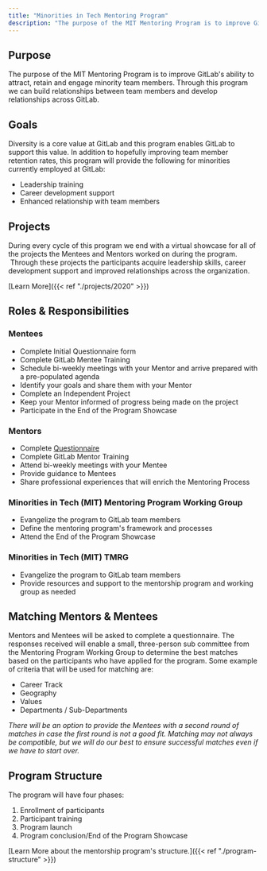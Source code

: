 ```yaml
---
title: "Minorities in Tech Mentoring Program"
description: "The purpose of the MIT Mentoring Program is to improve GitLab's ability to attract, retain and engage minority team members."
---
```


## Purpose

The purpose of the MIT Mentoring Program is to improve GitLab's ability to attract, retain and engage minority team members. Through this program we can build relationships between team members and develop relationships across GitLab.

## Goals

Diversity is a core value at GitLab and this program enables GitLab to support this value. In addition to hopefully improving team member retention rates, this program will provide the following for minorities currently employed at GitLab:

- Leadership training
- Career development support
- Enhanced relationship with team members

## Projects

During every cycle of this program we end with a virtual showcase for all of the projects the Mentees and Mentors worked on during the program.  Through these projects the participants acquire leadership skills, career development support and improved relationships across the organization.

[Learn More]({{< ref "./projects/2020" >}})

## Roles & Responsibilities

### Mentees

- Complete Initial Questionnaire form
- Complete GitLab Mentee Training
- Schedule bi-weekly meetings with your Mentor and arrive prepared with a pre-populated agenda
- Identify your goals and share them with your Mentor
- Complete an Independent Project
- Keep your Mentor informed of progress being made on the project
- Participate in the End of the Program Showcase

### Mentors

- Complete [Questionnaire](https://docs.google.com/forms/d/e/1FAIpQLSctTamiQdaAubr-gDJNNpgwa_xyx7rmDMOmlOszJc5veedKKQ/viewform?vc=0&c=0&w=1)
- Complete GitLab Mentor Training
- Attend bi-weekly meetings with your Mentee
- Provide guidance to Mentees
- Share professional experiences that will enrich the Mentoring Process

### Minorities in Tech (MIT) Mentoring Program Working Group

- Evangelize the program to GitLab team members
- Define the mentoring program's framework and processes
- Attend the End of the Program Showcase

### Minorities in Tech (MIT) TMRG

- Evangelize the program to GitLab team members
- Provide resources and support to the mentorship program and working group as needed

## Matching Mentors & Mentees

Mentors and Mentees will be asked to complete a questionnaire. The responses received will enable a small, three-person sub committee from the Mentoring Program Working Group to determine the best matches based on the participants who have applied for the program. Some example of criteria that will be used for matching are:

- Career Track
- Geography
- Values
- Departments / Sub-Departments

*There will be an option to provide the Mentees with a second round of matches in case the first round is not a good fit. Matching may not always be compatible, but we will do our best to ensure successful matches even if we have to start over.*

## Program Structure

The program will have four phases:

1. Enrollment of participants
1. Participant training
1. Program launch
1. Program conclusion/End of the Program Showcase

[Learn More about the mentorship program's structure.]({{< ref "./program-structure" >}})
